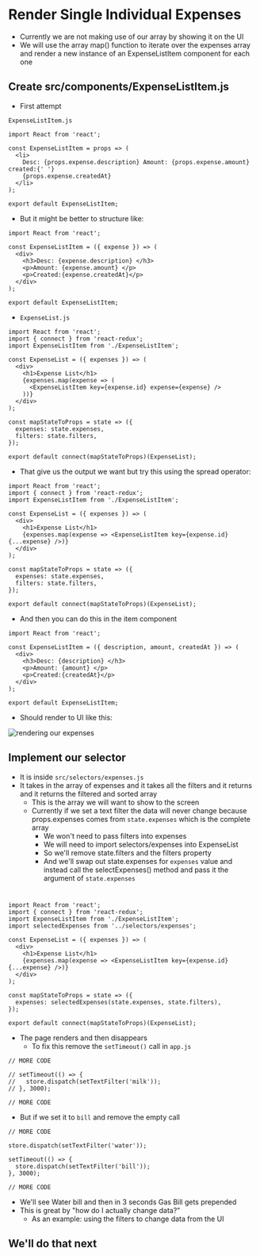 # Render Single Individual Expenses
* Currently we are not making use of our array by showing it on the UI
* We will use the array map() function to iterate over the expenses array and render a new instance of an ExpenseListItem component for each one

## Create src/components/ExpenseListItem.js
* First attempt

`ExpenseListItem.js`

```
import React from 'react';

const ExpenseListItem = props => (
  <li>
    Desc: {props.expense.description} Amount: {props.expense.amount} created:{' '}
    {props.expense.createdAt}
  </li>
);

export default ExpenseListItem;

```

* But it might be better to structure like:

```
import React from 'react';

const ExpenseListItem = ({ expense }) => (
  <div>
    <h3>Desc: {expense.description} </h3>
    <p>Amount: {expense.amount} </p>
    <p>Created:{expense.createdAt}</p>
  </div>
);

export default ExpenseListItem;
```

* `ExpenseList.js`

```
import React from 'react';
import { connect } from 'react-redux';
import ExpenseListItem from './ExpenseListItem';

const ExpenseList = ({ expenses }) => (
  <div>
    <h1>Expense List</h1>
    {expenses.map(expense => (
      <ExpenseListItem key={expense.id} expense={expense} />
    ))}
  </div>
);

const mapStateToProps = state => ({
  expenses: state.expenses,
  filters: state.filters,
});

export default connect(mapStateToProps)(ExpenseList);
```

* That give us the output we want but try this using the spread operator:

```
import React from 'react';
import { connect } from 'react-redux';
import ExpenseListItem from './ExpenseListItem';

const ExpenseList = ({ expenses }) => (
  <div>
    <h1>Expense List</h1>
    {expenses.map(expense => <ExpenseListItem key={expense.id} {...expense} />)}
  </div>
);

const mapStateToProps = state => ({
  expenses: state.expenses,
  filters: state.filters,
});

export default connect(mapStateToProps)(ExpenseList);
```

* And then you can do this in the item component

```
import React from 'react';

const ExpenseListItem = ({ description, amount, createdAt }) => (
  <div>
    <h3>Desc: {description} </h3>
    <p>Amount: {amount} </p>
    <p>Created:{createdAt}</p>
  </div>
);

export default ExpenseListItem;
```

* Should render to UI like this:

![rendering our expenses](https://i.imgur.com/YwEfC0G.png)

## Implement our selector
* It is inside `src/selectors/expenses.js`
* It takes in the array of expenses and it takes all the filters and it returns and it returns the filtered and sorted array
  - This is the array we will want to show to the screen
  - Currently if we set a text filter the data will never change because props.expenses comes from `state.expenses` which is the complete array
    + We won't need to pass filters into expenses
    + We will need to import selectors/expenses into ExpenseList
    + So we'll remove state.filters and the filters property
    + And we'll swap out state.expenses for `expenses` value and instead call the selectExpenses() method and pass it the argument of `state.expenses`

#
```
import React from 'react';
import { connect } from 'react-redux';
import ExpenseListItem from './ExpenseListItem';
import selectedExpenses from '../selectors/expenses';

const ExpenseList = ({ expenses }) => (
  <div>
    <h1>Expense List</h1>
    {expenses.map(expense => <ExpenseListItem key={expense.id} {...expense} />)}
  </div>
);

const mapStateToProps = state => ({
  expenses: selectedExpenses(state.expenses, state.filters),
});

export default connect(mapStateToProps)(ExpenseList);
```

* The page renders and then disappears
  - To fix this remove the `setTimeout()` call in `app.js`

```
// MORE CODE

// setTimeout(() => {
//   store.dispatch(setTextFilter('milk'));
// }, 3000);

// MORE CODE
```

* But if we set it to `bill` and remove the empty call

```
// MORE CODE

store.dispatch(setTextFilter('water'));

setTimeout(() => {
  store.dispatch(setTextFilter('bill'));
}, 3000);

// MORE CODE
```

* We'll see Water bill and then in 3 seconds Gas Bill gets prepended
* This is great by "how do I actually change data?"
  - As an example: using the filters to change data from the UI

## We'll do that next
